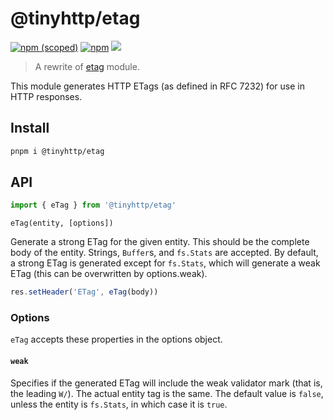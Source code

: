 # @tinyhttp/etag

[![npm (scoped)](https://img.shields.io/npm/v/@tinyhttp/etag?style=flat-square)](https://npmjs.com/package/@tinyhttp/etag) [![npm](https://img.shields.io/npm/dt/@tinyhttp/etag?style=flat-square)](https://npmjs.com/package/@tinyhttp/etag) [![](https://img.shields.io/badge/website-visit-hotpink?style=flat-square)](https://tinyhttp.v1rtl.site/mw/etag)

> A rewrite of [etag](https://www.npmjs.com/package/etag) module.

This module generates HTTP ETags (as defined in RFC 7232) for use in HTTP responses.

## Install

```sh
pnpm i @tinyhttp/etag
```

## API

```ts
import { eTag } from '@tinyhttp/etag'
```

`eTag(entity, [options])`

Generate a strong ETag for the given entity. This should be the complete body of the entity. Strings, `Buffer`s, and `fs.Stats` are accepted. By default, a strong ETag is generated except for `fs.Stats`, which will generate a weak ETag (this can be overwritten by options.weak).

```ts
res.setHeader('ETag', eTag(body))
```

### Options

`eTag` accepts these properties in the options object.

#### `weak`

Specifies if the generated ETag will include the weak validator mark (that is, the leading `W/`). The actual entity tag is the same. The default value is `false`, unless the entity is `fs.Stats`, in which case it is `true`.
